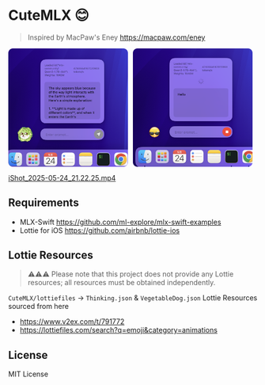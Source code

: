 # CuteMLX 😊

> Inspired by MacPaw's Eney https://macpaw.com/eney

<div style="display: flex; gap: 10px;">
  <img src="Screenshot/iShot_2025-05-24_21.27.28.png" alt="iShot_2025-05-24_21.27.28.png" style="width: 48%; height: auto;">
  <img src="Screenshot/iShot_2025-05-24_21.39.25.png" alt="iShot_2025-05-24_21.39.25.png" style="width: 48%; height: auto;">
</div>

[iShot_2025-05-24_21.22.25.mp4](Screenshot/iShot_2025-05-24_21.22.25.mp4)

## Requirements
- MLX-Swift https://github.com/ml-explore/mlx-swift-examples
- Lottie for iOS https://github.com/airbnb/lottie-ios

## Lottie Resources

> ⚠️⚠️⚠️ Please note that this project does not provide any Lottie resources; all resources must be obtained independently.

`CuteMLX/lottiefiles` -> `Thinking.json` & `VegetableDog.json` Lottie Resources sourced from here
- https://www.v2ex.com/t/791772
- https://lottiefiles.com/search?q=emoji&category=animations

## License
MIT License